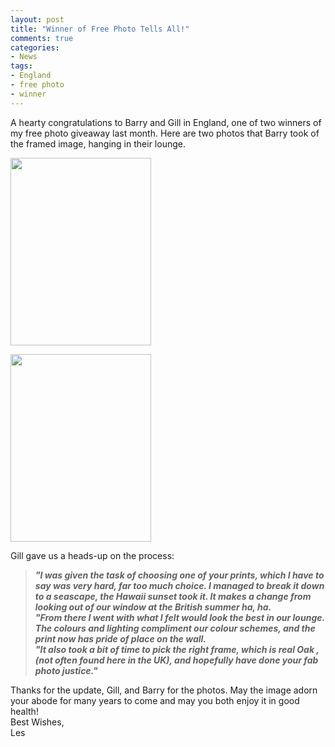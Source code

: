 ```yaml
---
layout: post
title: "Winner of Free Photo Tells All!"
comments: true
categories:
- News
tags:
- England
- free photo
- winner
---
```

A hearty congratulations to Barry and Gill in England, one of two winners of my free photo giveaway last month. Here are two photos that Barry took of the framed image, hanging in their lounge.

<a href="http://blog.lesterpickerphoto.com/wp-content/uploads/2011/05/lester1.jpg"><img class="aligncenter size-medium wp-image-1145" title="lester1" src="http://blog.lesterpickerphoto.com/wp-content/uploads/2011/05/lester1-225x300.jpg" alt="" width="225" height="300"></a>

<a href="http://blog.lesterpickerphoto.com/wp-content/uploads/2011/05/lester2.jpg"><img class="aligncenter size-medium wp-image-1146" title="lester2" src="http://blog.lesterpickerphoto.com/wp-content/uploads/2011/05/lester2-225x300.jpg" alt="" width="225" height="300"></a>

Gill gave us a heads-up on the process:
<blockquote>
<div><strong><em>"I was given the task of choosing one of your prints, which I have to say was very hard, far too much choice. I managed to break it down to a seascape, the Hawaii sunset took it. It makes a change from looking out of our window at the British summer ha, ha.</em></strong></div>
<div><strong><em>
</em></strong></div>
<div><strong><em>
</em></strong></div>
<div><strong><em>"From there I went with what I felt would look the best in our lounge. The colours and lighting compliment our colour schemes, and the print now has pride of place on the wall.</em></strong></div>
<div><strong><em>
</em></strong></div>
<div><strong><em>
</em></strong></div>
<div><strong><em>"It also took a bit of time to pick the right frame, which is real Oak , (not often found here in the UK), and hopefully have done your fab photo justice."</em></strong></div>
</blockquote>
<div>Thanks for the update, Gill, and Barry for the photos. May the image adorn your abode for many years to come and may you both enjoy it in good health!</div>
<div>Best Wishes,</div>
<div>Les</div>